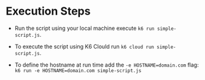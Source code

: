 # Execution Steps

- Run the script using your local machine execute `k6 run simple-script.js`. 

- To execute the script using K6 Clould run `k6 cloud run simple-script.js`.

- To define the hostname at run time add the `-e HOSTNAME=domain.com` flag: `k6 run -e HOSTNAME=domain.com simple-script.js`

